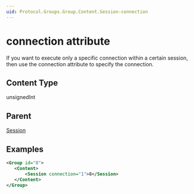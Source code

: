 ```yaml
---
uid: Protocol.Groups.Group.Content.Session-connection
---
```


# connection attribute

<!-- RN 9928 -->

If you want to execute only a specific connection within a certain session, then use the connection attribute to specify the connection.

## Content Type

unsignedInt

## Parent

[Session](xref:Protocol.Groups.Group.Content.Session)

## Examples

```xml
<Group id="8">
   <Content>
       <Session connection="1">8</Session>
   </Content>
</Group>
```
